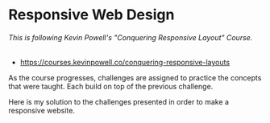 # Responsive Web Design
###### This is following Kevin Powell's "Conquering Responsive Layout" Course. 
* https://courses.kevinpowell.co/conquering-responsive-layouts 

As the course progresses, challenges are assigned to practice the concepts that were taught. Each build on top of the previous challenge. 

Here is my solution to the challenges presented in order to make a responsive website. 

